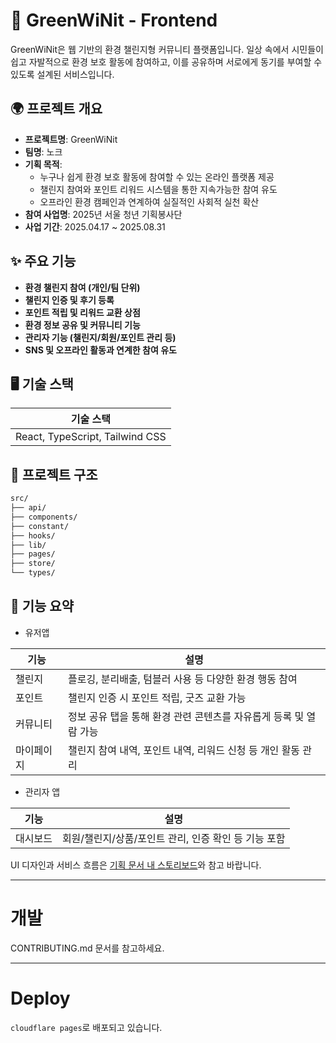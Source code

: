 # 🌿 GreenWiNit - Frontend

GreenWiNit은 웹 기반의 환경 챌린지형 커뮤니티 플랫폼입니다. 일상 속에서 시민들이 쉽고 자발적으로 환경 보호 활동에 참여하고, 이를 공유하며 서로에게 동기를 부여할 수 있도록 설계된 서비스입니다.

## 🌍 프로젝트 개요

- **프로젝트명**: GreenWiNit
- **팀명**: 노크
- **기획 목적**:
  - 누구나 쉽게 환경 보호 활동에 참여할 수 있는 온라인 플랫폼 제공
  - 챌린지 참여와 포인트 리워드 시스템을 통한 지속가능한 참여 유도
  - 오프라인 환경 캠페인과 연계하여 실질적인 사회적 실천 확산
- **참여 사업명**: 2025년 서울 청년 기획봉사단
- **사업 기간**: 2025.04.17 ~ 2025.08.31

## ✨ 주요 기능

- **환경 챌린지 참여 (개인/팀 단위)**
- **챌린지 인증 및 후기 등록**
- **포인트 적립 및 리워드 교환 상점**
- **환경 정보 공유 및 커뮤니티 기능**
- **관리자 기능 (챌린지/회원/포인트 관리 등)**
- **SNS 및 오프라인 활동과 연계한 참여 유도**

## 🖥️ 기술 스택

| 기술 스택                       |
| ------------------------------- |
| React, TypeScript, Tailwind CSS |

## 📁 프로젝트 구조

```bash
src/
├── api/
├── components/
├── constant/
├── hooks/
├── lib/
├── pages/
├── store/
└── types/
```

## 🏁 기능 요약

- 유저앱

| 기능       | 설명                                                              |
| ---------- | ----------------------------------------------------------------- |
| 챌린지     | 플로깅, 분리배출, 텀블러 사용 등 다양한 환경 행동 참여            |
| 포인트     | 챌린지 인증 시 포인트 적립, 굿즈 교환 가능                        |
| 커뮤니티   | 정보 공유 탭을 통해 환경 관련 콘텐츠를 자유롭게 등록 및 열람 가능 |
| 마이페이지 | 챌린지 참여 내역, 포인트 내역, 리워드 신청 등 개인 활동 관리      |

- 관리자 앱

| 기능     | 설명                                                 |
| -------- | ---------------------------------------------------- |
| 대시보드 | 회원/챌린지/상품/포인트 관리, 인증 확인 등 기능 포함 |

UI 디자인과 서비스 흐름은 [기획 문서 내 스토리보드](https://drive.google.com/drive/folders/1ckVrO9g0TXSAOO1PLG8CZ7DQKOHHny4E?usp=drive_link)와 참고 바랍니다.

---

# 개발

CONTRIBUTING.md 문서를 참고하세요.

---

# Deploy

`cloudflare pages`로 배포되고 있습니다.
